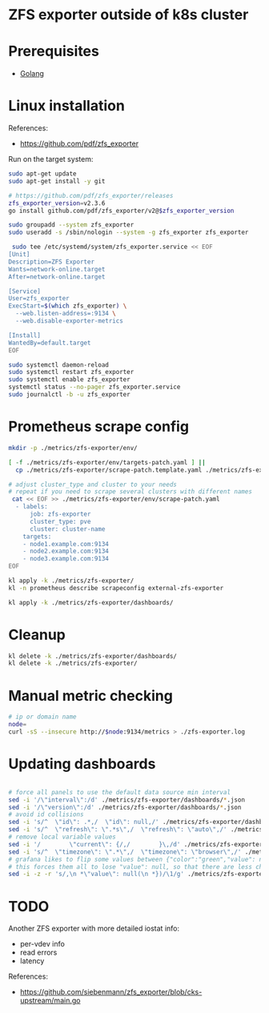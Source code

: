 
# ZFS exporter outside of k8s cluster

# Prerequisites

- [Golang](../../docs/golang.md#install)

# Linux installation

References:
- https://github.com/pdf/zfs_exporter

Run on the target system:

```bash
sudo apt-get update
sudo apt-get install -y git

# https://github.com/pdf/zfs_exporter/releases
zfs_exporter_version=v2.3.6
go install github.com/pdf/zfs_exporter/v2@$zfs_exporter_version

sudo groupadd --system zfs_exporter
sudo useradd -s /sbin/nologin --system -g zfs_exporter zfs_exporter

 sudo tee /etc/systemd/system/zfs_exporter.service << EOF
[Unit]
Description=ZFS Exporter
Wants=network-online.target
After=network-online.target

[Service]
User=zfs_exporter
ExecStart=$(which zfs_exporter) \
  --web.listen-address=:9134 \
  --web.disable-exporter-metrics

[Install]
WantedBy=default.target
EOF

sudo systemctl daemon-reload
sudo systemctl restart zfs_exporter
sudo systemctl enable zfs_exporter
systemctl status --no-pager zfs_exporter.service
sudo journalctl -b -u zfs_exporter

```

# Prometheus scrape config

```bash
mkdir -p ./metrics/zfs-exporter/env/

[ -f ./metrics/zfs-exporter/env/targets-patch.yaml ] ||
  cp ./metrics/zfs-exporter/scrape-patch.template.yaml ./metrics/zfs-exporter/env/scrape-patch.yaml

# adjust cluster_type and cluster to your needs
# repeat if you need to scrape several clusters with different names
 cat << EOF >> ./metrics/zfs-exporter/env/scrape-patch.yaml
  - labels:
      job: zfs-exporter
      cluster_type: pve
      cluster: cluster-name
    targets:
    - node1.example.com:9134
    - node2.example.com:9134
    - node3.example.com:9134
EOF

kl apply -k ./metrics/zfs-exporter/
kl -n prometheus describe scrapeconfig external-zfs-exporter

kl apply -k ./metrics/zfs-exporter/dashboards/

```

# Cleanup

```bash
kl delete -k ./metrics/zfs-exporter/dashboards/
kl delete -k ./metrics/zfs-exporter/
```

# Manual metric checking

```bash
# ip or domain name
node=
curl -sS --insecure http://$node:9134/metrics > ./zfs-exporter.log
```

# Updating dashboards

```bash

# force all panels to use the default data source min interval
sed -i '/\"interval\":/d' ./metrics/zfs-exporter/dashboards/*.json
sed -i '/\"version\":/d' ./metrics/zfs-exporter/dashboards/*.json
# avoid id collisions
sed -i 's/^  \"id\": .*,/  \"id\": null,/' ./metrics/zfs-exporter/dashboards/*.json
sed -i 's/^  \"refresh\": \".*s\",/  \"refresh\": \"auto\",/' ./metrics/zfs-exporter/dashboards/*.json
# remove local variable values
sed -i '/        \"current\": {/,/        }\,/d' ./metrics/zfs-exporter/dashboards/*.json
sed -i 's/^  \"timezone\": \".*\",/  \"timezone\": \"browser\",/' ./metrics/zfs-exporter/dashboards/*.json
# grafana likes to flip some values between {"color":"green","value": null} and {"color":"green"}
# this forces them all to lose "value": null, so that there are less changes in commits
sed -i -z -r 's/,\n *\"value\": null(\n *})/\1/g' ./metrics/zfs-exporter/dashboards/*.json

```

# TODO

Another ZFS exporter with more detailed iostat info:
- per-vdev info
- read errors
- latency

References:
- https://github.com/siebenmann/zfs_exporter/blob/cks-upstream/main.go
